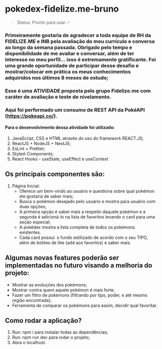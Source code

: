 # pokedex-fidelize.me-bruno

> Status: Pronto para usar ✅

### Primeiramente gostaria de agradecer a toda equipe de RH da FIDELIZE.ME e INB pela avaliação do meu currículo e conversa ao longo da semana passada. Obrigado pelo tempo e disponibilidade de me avaliar e conversar, além de ter interesse no meu perfil... isso é extremamente gratificante. Foi uma grande oportunidade de participar desse desafio e mostrar/colocar em prática os meus conhecimentos adquiridos nos últimos 8 meses de estudo;
### Esse é uma ATIVIDADE proposta pelo grupo Fidelize.me com caráter de avaliação e teste de nivelamento. 
### Aqui foi performado um consumo de REST API da PokéAPI (https://pokeapi.co/).


#### Para o desenvolvimento dessa atividade foi utilizado: 
1) JavaScript, CSS e HTML através do uso do framework REACT.JS;
2) ReactJS + NodeJS + NextJS;
3) EsLint + Prettier;
4) Styled-Components;
5) React Hooks - useState, useEffect e useContext

## Os principais componentes são:

1) Página Inicial: 
   - Oferece um bem-vindo ao usuário e questiona sobre qual pokémon ele gostaria de saber mais;
   - Busca o pokémon desejado pelo usuário e mostra para usuário com duas opções; 
   - A primeira opção é saber mais a respeito daquele pokémon e a segunda é adicioná-lo na lista de favoritos levando o card para uma seção especial;
   - A pokédex mostra a lista completa de todos os pokémons existentes.
   - Cada card possui: o fundo estilizado de acordo com o seu TIPO, além de botões de like (add aos favoritos) e saber mais. 

## Algumas novas features poderão ser implementadas no futuro visando a melhoria do projeto: 

- Mostrar as evoluções dos pokémons;
- Mostrar contra quem aquele pokémon é mais forte;
- Fazer um filtro de pokémons (filtrando por tipo, poder, e até mesmo região encontrada);
- Ferramenta de comparar os pokémons para assim, decidir qual favoritar.

## Como rodar a aplicação?

1) Run: npm i para instalar todas as dependências;
2) Run: npm run dev para rodar o projeto;
4) Abra o localhost.
